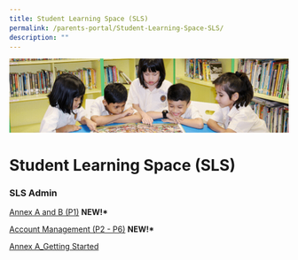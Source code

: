 ```yaml
---
title: Student Learning Space (SLS)
permalink: /parents-portal/Student-Learning-Space-SLS/
description: ""
---
```

![](/images/banner.gif)

  
Student Learning Space (SLS)
============================

### SLS Admin

[Annex A and B (P1)](/files/Annex%20A%20and%20B%20for%20SLS_P1.pdf) **NEW!\***

[Account Management (P2 - P6)](/files/SLS%20Account%20Management%20-%20Guide%20for%20P2%20to%20P6%20Students.pdf) **NEW!\***

[Annex A_Getting Started](/files/Annex%20A_Getting_Started.pdf)
